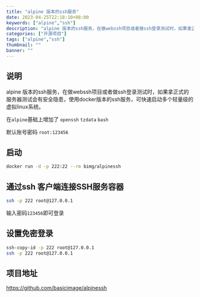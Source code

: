 ```yaml
---
title: "alpine 版本的ssh服务"
date: 2023-04-25T22:18:10+08:00
keywords: ["alpine","ssh"]
description: "alpine 版本的ssh服务，在做webssh项目或者做ssh登录测试时，如果拿正式的服务器测试会有安全隐患，使用docker版本的ssh服务，可快速启动多个轻量级的虚拟linux系统。"
categories: ["开源项目"]
tags: ["alpine","ssh"]
thumbnail: ""
banner: ""
---
```

## 说明
alpine 版本的ssh服务，在做webssh项目或者做ssh登录测试时，如果拿正式的服务器测试会有安全隐患，使用docker版本的ssh服务，可快速启动多个轻量级的虚拟linux系统。

在`alpine`基础上增加了 `openssh` `tzdata` `bash`

默认账号密码 `root:123456`

## 启动
```bash
docker run -d -p 222:22 --rm bimg/alpinessh
```
## 通过ssh 客户端连接SSH服务容器
```bash
ssh -p 222 root@127.0.0.1
```
输入密码`123456`即可登录
## 设置免密登录
```bash
ssh-copy-id -p 222 root@127.0.0.1
ssh -p 222 root@127.0.0.1
```
## 项目地址
https://github.com/basicimage/alpinessh
